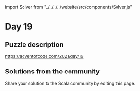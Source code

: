 import Solver from "../../../../website/src/components/Solver.js"

# Day 19

## Puzzle description

https://adventofcode.com/2021/day/19

## Solutions from the community

Share your solution to the Scala community by editing this page.
